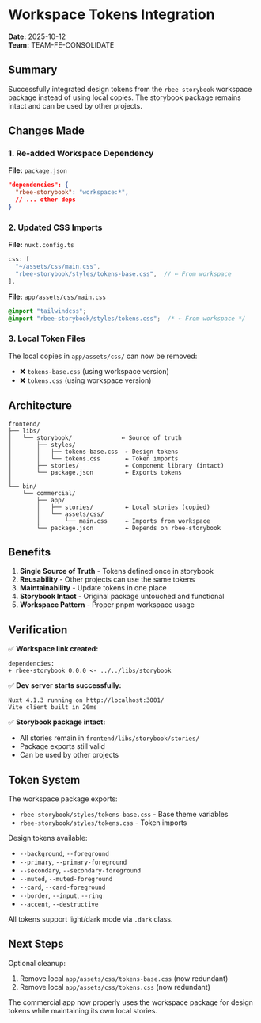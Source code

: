 # Workspace Tokens Integration

**Date:** 2025-10-12  
**Team:** TEAM-FE-CONSOLIDATE

## Summary

Successfully integrated design tokens from the `rbee-storybook` workspace package instead of using local copies. The storybook package remains intact and can be used by other projects.

## Changes Made

### 1. Re-added Workspace Dependency
**File:** `package.json`

```json
"dependencies": {
  "rbee-storybook": "workspace:*",
  // ... other deps
}
```

### 2. Updated CSS Imports
**File:** `nuxt.config.ts`

```typescript
css: [
  "~/assets/css/main.css",
  "rbee-storybook/styles/tokens-base.css",  // ← From workspace
],
```

**File:** `app/assets/css/main.css`

```css
@import "tailwindcss";
@import "rbee-storybook/styles/tokens.css";  /* ← From workspace */
```

### 3. Local Token Files
The local copies in `app/assets/css/` can now be removed:
- ❌ `tokens-base.css` (using workspace version)
- ❌ `tokens.css` (using workspace version)

## Architecture

```
frontend/
├── libs/
│   └── storybook/              ← Source of truth
│       ├── styles/
│       │   ├── tokens-base.css  ← Design tokens
│       │   └── tokens.css       ← Token imports
│       ├── stories/             ← Component library (intact)
│       └── package.json         ← Exports tokens
│
└── bin/
    └── commercial/
        ├── app/
        │   ├── stories/         ← Local stories (copied)
        │   └── assets/css/
        │       └── main.css     ← Imports from workspace
        └── package.json         ← Depends on rbee-storybook
```

## Benefits

1. **Single Source of Truth** - Tokens defined once in storybook
2. **Reusability** - Other projects can use the same tokens
3. **Maintainability** - Update tokens in one place
4. **Storybook Intact** - Original package untouched and functional
5. **Workspace Pattern** - Proper pnpm workspace usage

## Verification

✅ **Workspace link created:**
```
dependencies:
+ rbee-storybook 0.0.0 <- ../../libs/storybook
```

✅ **Dev server starts successfully:**
```
Nuxt 4.1.3 running on http://localhost:3001/
Vite client built in 20ms
```

✅ **Storybook package intact:**
- All stories remain in `frontend/libs/storybook/stories/`
- Package exports still valid
- Can be used by other projects

## Token System

The workspace package exports:
- `rbee-storybook/styles/tokens-base.css` - Base theme variables
- `rbee-storybook/styles/tokens.css` - Token imports

Design tokens available:
- `--background`, `--foreground`
- `--primary`, `--primary-foreground`
- `--secondary`, `--secondary-foreground`
- `--muted`, `--muted-foreground`
- `--card`, `--card-foreground`
- `--border`, `--input`, `--ring`
- `--accent`, `--destructive`

All tokens support light/dark mode via `.dark` class.

## Next Steps

Optional cleanup:
1. Remove local `app/assets/css/tokens-base.css` (now redundant)
2. Remove local `app/assets/css/tokens.css` (now redundant)

The commercial app now properly uses the workspace package for design tokens while maintaining its own local stories.
